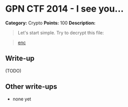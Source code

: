 # GPN CTF 2014 - I see you...

**Category:** Crypto
**Points:** 100
**Description:**

>Let's start simple. Try to decrypt this file:

> [enc](enc_2e4c08a4273c54d68a0f03dd4e5e91fd)

## Write-up

(TODO)

## Other write-ups

* none yet
